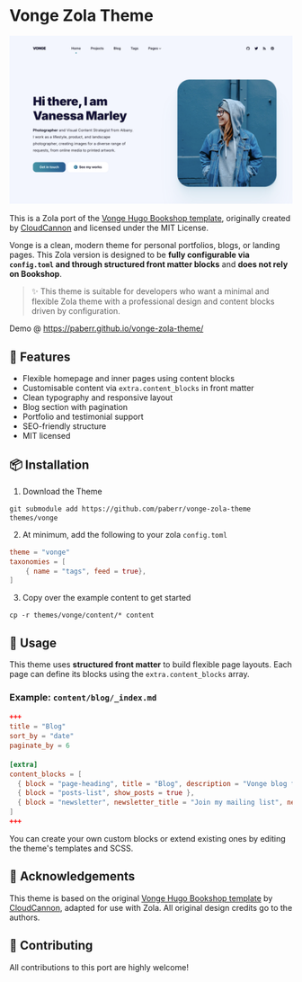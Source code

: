# Vonge Zola Theme
![](screenshot.png)

This is a Zola port of the [Vonge Hugo Bookshop template](https://github.com/CloudCannon/vonge-hugo-bookshop-template), originally created by [CloudCannon](https://cloudcannon.com/) and licensed under the MIT License.

Vonge is a clean, modern theme for personal portfolios, blogs, or landing pages. This Zola version is designed to be **fully configurable via `config.toml` and through structured front matter blocks** and **does not rely on Bookshop**.

> ✨ This theme is suitable for developers who want a minimal and flexible Zola theme with a professional design and content blocks driven by configuration.

Demo @ https://paberr.github.io/vonge-zola-theme/

## 🚀 Features

* Flexible homepage and inner pages using content blocks
* Customisable content via `extra.content_blocks` in front matter
* Clean typography and responsive layout
* Blog section with pagination
* Portfolio and testimonial support
* SEO-friendly structure
* MIT licensed

## 📦 Installation

1. Download the Theme

```
git submodule add https://github.com/paberr/vonge-zola-theme themes/vonge
```

2. At minimum, add the following to your zola `config.toml`

```toml
theme = "vonge"
taxonomies = [
    { name = "tags", feed = true},
]
```

3. Copy over the example content to get started

```
cp -r themes/vonge/content/* content
```

## 👷 Usage

This theme uses **structured front matter** to build flexible page layouts. Each page can define its blocks using the `extra.content_blocks` array.

### Example: `content/blog/_index.md`

```toml
+++
title = "Blog"
sort_by = "date"
paginate_by = 6

[extra]
content_blocks = [
  { block = "page-heading", title = "Blog", description = "Vonge blog features productivity, tips, inspiration and strategies for massive profits. Find out how to set up a successful blog or how to make yours even better!" },
  { block = "posts-list", show_posts = true },
  { block = "newsletter", newsletter_title = "Join my mailing list", newsletter_description = "Get inspiration, updates and, cool stuff!", newsletter_identifier = "", newsletter_button = "Subscribe" }
]
+++
```

You can create your own custom blocks or extend existing ones by editing the theme's templates and SCSS.

## 🙏 Acknowledgements

This theme is based on the original [Vonge Hugo Bookshop template](https://github.com/CloudCannon/vonge-hugo-bookshop-template) by [CloudCannon](https://cloudcannon.com/), adapted for use with Zola. All original design credits go to the authors.

## 📄 Contributing

All contributions to this port are highly welcome!
